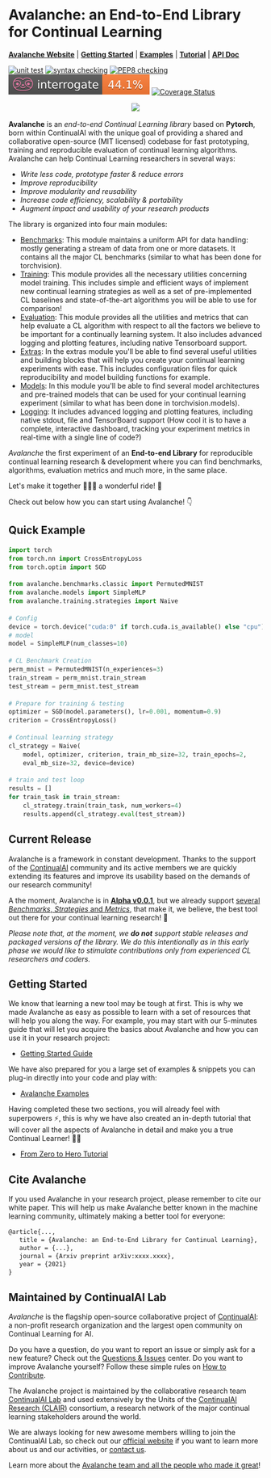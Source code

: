 # Avalanche: an End-to-End Library for Continual Learning
**[Avalanche Website](https://avalanche.continualai.org)** | **[Getting Started](https://avalanche.continualai.org/getting-started)** | **[Examples](https://avalanche.continualai.org/examples)** | **[Tutorial](https://avalanche.continualai.org/from-zero-to-hero-tutorial)** | **[API Doc](https://avalanche-api.continualai.org)**

[![unit test](https://github.com/ContinualAI/avalanche/actions/workflows/unit-test.yml/badge.svg)](https://github.com/ContinualAI/avalanche/actions/workflows/unit-test.yml)
[![syntax checking](https://github.com/ContinualAI/avalanche/actions/workflows/syntax.yml/badge.svg)](https://github.com/ContinualAI/avalanche/actions/workflows/syntax.yml)
[![PEP8 checking](https://github.com/ContinualAI/avalanche/actions/workflows/pep8.yml/badge.svg)](https://github.com/ContinualAI/avalanche/actions/workflows/pep8.yml)
[![docstring coverage](https://github.com/ContinualAI/avalanche-report/blob/main/badge/interrogate-badge.svg)](https://github.com/ContinualAI/avalanche-report/blob/main/docstring_coverage/documentation-coverage.txt)
[![Coverage Status](https://coveralls.io/repos/github/ContinualAI/avalanche/badge.svg)](https://coveralls.io/github/ContinualAI/avalanche)

<p align="center">
<img src="https://www.dropbox.com/s/90thp7at72sh9tj/avalanche_logo_with_clai.png?raw=1"/>
</p>

**Avalanche** is an *end-to-end Continual Learning library* based on **Pytorch**, born within ContinualAI with the unique goal of providing a shared and collaborative 
open-source (MIT licensed) codebase for fast prototyping, training and reproducible evaluation of continual learning algorithms. 
Avalanche can help Continual Learning researchers in several ways:

- *Write less code, prototype faster & reduce errors*
- *Improve reproducibility*
- *Improve modularity and reusability*
- *Increase code efficiency, scalability & portability*
- *Augment impact and usability of your research products*

The library is organized into four main modules:

- [Benchmarks](avalanche/benchmarks): This module maintains a uniform API for data handling: mostly generating a stream of data from one or more datasets. It contains all the major CL benchmarks (similar to what has been done for torchvision).
- [Training](avalanche/training): This module provides all the necessary utilities concerning model training. This includes simple and efficient ways of implement new continual learning strategies as well as a set of pre-implemented CL baselines and state-of-the-art algorithms you will be able to use for comparison!
- [Evaluation](avalanche/evaluation): This module provides all the utilities and metrics that can help evaluate a CL algorithm with respect to all the factors we believe to be important for a continually learning system. It also includes advanced logging and plotting features, including native Tensorboard support.
- [Extras](avalanche/extras): In the extras module you'll be able to find several useful utilities and building blocks that will help you create your continual learning experiments with ease. This includes configuration files for quick reproducibility and model building functions for example.
- [Models](avalanche/models): In this module you'll be able to find several model architectures and pre-trained models that can be used for your continual learning experiment (similar to what has been done in torchvision.models).
- [Logging](avalanche/logging): It includes advanced logging and plotting features, including native stdout, file and TensorBoard support (How cool it is to have a complete, interactive dashboard, tracking your experiment metrics in real-time with a single line of code?)

_Avalanche_ the first experiment of an **End-to-end Library** for reproducible continual learning research & development where you can find benchmarks, algorithms, evaluation metrics and much more, in the same place.

Let's make it together :people_holding_hands: a wonderful ride! :balloon:

Check out below how you can start using Avalanche! :point_down:

Quick Example
----------------

```python
import torch
from torch.nn import CrossEntropyLoss
from torch.optim import SGD

from avalanche.benchmarks.classic import PermutedMNIST
from avalanche.models import SimpleMLP
from avalanche.training.strategies import Naive

# Config
device = torch.device("cuda:0" if torch.cuda.is_available() else "cpu")
# model
model = SimpleMLP(num_classes=10)

# CL Benchmark Creation
perm_mnist = PermutedMNIST(n_experiences=3)
train_stream = perm_mnist.train_stream
test_stream = perm_mnist.test_stream

# Prepare for training & testing
optimizer = SGD(model.parameters(), lr=0.001, momentum=0.9)
criterion = CrossEntropyLoss()

# Continual learning strategy
cl_strategy = Naive(
    model, optimizer, criterion, train_mb_size=32, train_epochs=2,
    eval_mb_size=32, device=device)

# train and test loop
results = []
for train_task in train_stream:
    cl_strategy.train(train_task, num_workers=4)
    results.append(cl_strategy.eval(test_stream))
```

Current Release
----------------

Avalanche is a framework in constant development. Thanks to the support of the [ContinualAI]() community and its active members we are quickly extending its features and improve its usability based on the demands of our research community!

A the moment, Avalanche is in [**Alpha v0.0.1**](https://avalanche.continualai.org/getting-started/alpha-version), but we already support [several *Benchmarks*, *Strategies* and *Metrics*](https://avalanche.continualai.org/getting-started/alpha-version), that make it, we believe, the best tool out there for your continual learning research! 💪

*Please note that, at the moment, we **do not** support stable releases and packaged versions of the library.*
*We do this intentionally as in this early phase we would like to stimulate contributions only from experienced CL researchers and coders.*

Getting Started
----------------

We know that learning a new tool may be tough at first. This is why we made Avalanche as easy as possible to learn with a set of resources that will help you along the way.
For example, you may start with our 5-minutes guide that will let you acquire the basics about Avalanche and how you can use it in your research project:

- [Getting Started Guide](https://avalanche.continualai.org/getting-started)

We have also prepared for you a large set of examples & snippets you can plug-in directly into your code and play with:

- [Avalanche Examples](https://avalanche.continualai.org/examples)

Having completed these two sections, you will already feel with superpowers ⚡, this is why we have also created an in-depth tutorial that will cover all the aspects of Avalanche in 
detail and make you a true Continual Learner! :woman_student:

- [From Zero to Hero Tutorial](https://avalanche.continualai.org/from-zero-to-hero-tutorial)

Cite Avalanche
----------------
If you used Avalanche in your research project, please remember to cite our white paper. 
This will help us make Avalanche better known in the machine learning community, ultimately making a better tool for everyone:

```
@article{...,
   title = {Avalanche: an End-to-End Library for Continual Learning},
   author = {...},
   journal = {Arxiv preprint arXiv:xxxx.xxxx},
   year = {2021}
}
```

Maintained by ContinualAI Lab
----------------

*Avalanche* is the flagship open-source collaborative project of [ContinualAI](https://www.continualai.org/): a non-profit research organization and the largest open community on Continual Learning for AI.

Do you have a question, do you want to report an issue or simply ask for a new feature? Check out the [Questions & Issues](https://avalanche.continualai.org/questions-and-issues/ask-your-question) center. Do you want to improve Avalanche yourself? Follow these simple rules on [How to Contribute](https://app.gitbook.com/@continualai/s/avalanche/~/drafts/-MMtZhFEUwjWE4nnEpIX/from-zero-to-hero-tutorial/6.-contribute-to-avalanche).

The Avalanche project is maintained by the collaborative research team [ContinualAI Lab](https://www.continualai.org/lab/) and used extensively by the Units of the [ContinualAI Research (CLAIR)](https://www.continualai.org/research/) consortium, a research network of the major continual learning stakeholders around the world.

We are always looking for new awesome members willing to join the ContinualAI Lab, so check out our [official website](https://www.continualai.org/lab/) if you want to learn more about us and our activities, or [contact us](https://avalanche.continualai.org/contacts-and-links/the-team#contacts).

Learn more about the [Avalanche team and all the people who made it great](https://avalanche.continualai.org/contacts-and-links/the-team)!
